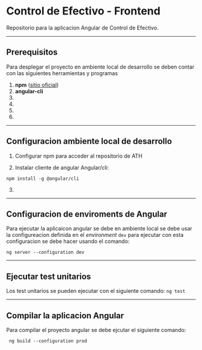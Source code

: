 # Control de Efectivo - Frontend

Repositorio para la aplicacion Angular de Control de Efectivo.

---

## Prerequisitos

Para desplegar el proyecto en ambiente local de desarrollo se deben contar con las siguientes herramientas y programas

1. **npm** ([sitio oficial](https://nodejs.org/en/download/))
2. **angular-cli**  
3. 
4. 
5. 
6. 

---

## Configuracion ambiente local de desarrollo

1. Configurar npm para acceder al repositorio de ATH

2. Instalar cliente de angular Angular/cli: 

```npm install -g @angular/cli```

3. 

---

## Configuracion de enviroments de Angular

Para ejecutar la aplicaicon angular se debe en ambiente local se debe usar la configureacion definida en el *environment* ```dev``` para ejecutar con esta configuracion se debe hacer usando el comando:

```ng server --configuration dev```

---

## Ejecutar test unitarios

Los test unitarios se pueden ejecutar con el siguiente comando:
```ng test```

---

## Compilar la aplicacion Angular

Para compilar el proyecto angular se debe ejcutar el siguiente comando:

``` ng build --configuration prod```


